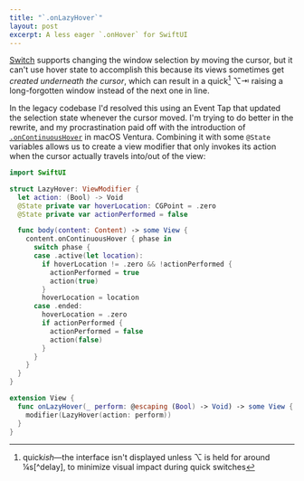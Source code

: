 ```yaml
---
title: "`.onLazyHover`"
layout: post
excerpt: A less eager `.onHover` for SwiftUI
---
```


[Switch](https://github.com/numist/Switch) supports changing the window selection by moving the cursor, but it can't use hover state to accomplish this because its views sometimes get _created underneath the cursor_, which can result in a quick[^ish] ⌥⇥ raising a long-forgotten window instead of the next one in line.

In the legacy codebase I'd resolved this using an Event Tap that updated the selection state whenever the cursor moved. I'm trying to do better in the rewrite, and my procrastination paid off with the introduction of [`.onContinuousHover`](https://developer.apple.com/documentation/swiftui/view/oncontinuoushover(coordinatespace:perform:)) in macOS Ventura. Combining it with some `@State` variables allows us to create a view modifier that only invokes its action when the cursor actually travels into/out of the view:

```swift
import SwiftUI

struct LazyHover: ViewModifier {
  let action: (Bool) -> Void
  @State private var hoverLocation: CGPoint = .zero
  @State private var actionPerformed = false

  func body(content: Content) -> some View {
    content.onContinuousHover { phase in
      switch phase {
      case .active(let location):
        if hoverLocation != .zero && !actionPerformed {
          actionPerformed = true
          action(true)
        }
        hoverLocation = location
      case .ended:
        hoverLocation = .zero
        if actionPerformed {
          actionPerformed = false
          action(false)
        }
      }
    }
  }
}

extension View {
  func onLazyHover(_ perform: @escaping (Bool) -> Void) -> some View {
    modifier(LazyHover(action: perform))
  }
}
```

[^ish]: quick*ish*—the interface isn't displayed unless ⌥ is held for around ¼s[^delay], to minimize visual impact during quick switches